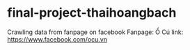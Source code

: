 # final-project-thaihoangbach
Crawling data from fanpage on facebook
  Fanpage: Ổ Cú
  link: https://www.facebook.com/ocu.vn
